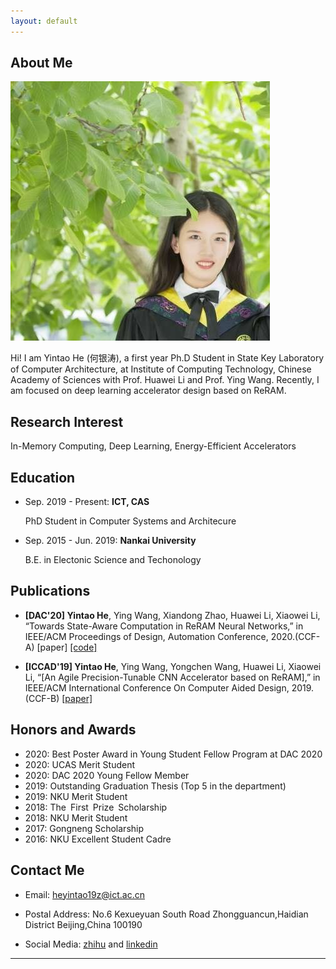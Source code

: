 ```yaml
---
layout: default
---
```


## About Me

<img class="profile-picture" src="yintao.jpg">

Hi! I am Yintao He (何银涛), a first year Ph.D Student in State Key Laboratory of Computer Architecture, at Institute of Computing Technology, Chinese Academy of Sciences with Prof. Huawei Li and Prof. Ying Wang. Recently, I am focused on deep learning accelerator design based on ReRAM.


## Research Interest

In-Memory Computing, Deep Learning, Energy-Efficient Accelerators

## Education
* Sep. 2019 - Present: **ICT, CAS**

   PhD Student in Computer Systems and Architecure


* Sep. 2015 - Jun. 2019: **Nankai University**

   B.E. in Electonic Science and Techonology

## Publications

- **[DAC'20] Yintao He**, Ying Wang, Xiandong Zhao, Huawei Li, Xiaowei Li, “Towards State-Aware Computation in ReRAM Neural Networks,” in IEEE/ACM Proceedings of Design, Automation Conference, 2020.(CCF-A) [paper] [\[code\]](https://github.com/wangying-ict/BWN_Shift)

- **[ICCAD'19] Yintao He**, Ying Wang, Yongchen Wang, Huawei Li, Xiaowei Li, “[An Agile Precision-Tunable CNN Accelerator based on ReRAM],” in IEEE/ACM International Conference On Computer Aided Design, 2019.(CCF-B) [\[paper\]](https://ieeexplore.ieee.org/document/8942163)

## Honors and Awards

* 2020: Best Poster Award in Young Student Fellow Program at DAC 2020
* 2020: UCAS Merit Student
* 2020: DAC 2020 Young Fellow Member
* 2019: Outstanding Graduation Thesis (Top 5 in the department)
* 2019: NKU Merit Student
* 2018: The First Prize Scholarship 
* 2018: NKU Merit Student
* 2017: Gongneng Scholarship
* 2016: NKU Excellent Student Cadre

## Contact Me

* Email: [heyintao19z@ict.ac.cn](mailto:heyintao19z@ict.ac.cn)

* Postal Address: No.6 Kexueyuan South Road Zhongguancun,Haidian District Beijing,China 100190

* Social Media: [zhihu](https://www.zhihu.com/people/he-jie-7-55) and [linkedin](https://www.linkedin.com/in/yintao-he-6b3637159/?originalSubdomain)

---


